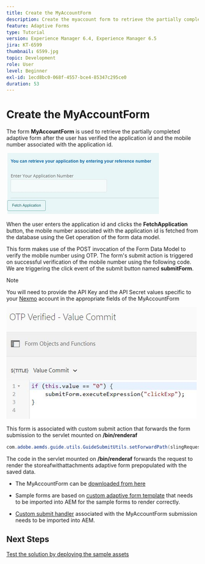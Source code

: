```yaml
---
title: Create the MyAccountForm
description: Create the myaccount form to retrieve the partially completed form on succesful verification of application id and telephone number.
feature: Adaptive Forms
type: Tutorial
version: Experience Manager 6.4, Experience Manager 6.5
jira: KT-6599
thumbnail: 6599.jpg
topic: Development
role: User
level: Beginner
exl-id: 1ecd8bc0-068f-4557-bce4-85347c295ce0
duration: 53
---
```

# Create the MyAccountForm

The form **MyAccountForm** is used to retrieve the partially completed adaptive form after the user has verified the application id and the mobile number associated with the application id.

![my account form](assets/6599.JPG)

When the user enters the application id and clicks the **FetchApplication** button, the mobile number associated with the application id is fetched from the database using the Get operation of the form data model.

This form makes use of the POST invocation of the Form Data Model to verify the mobile number using OTP. The form's submit action is triggered on successful verification of the mobile number using the following code. We are triggering the click event of the submit button named **submitForm**.

>[!NOTE]
> You will need to provide the API Key and the API Secret values specific to your [Nexmo](https://dashboard.nexmo.com/) account in the appropriate fields of the MyAccountForm

![trigger-submit](assets/trigger-submit.JPG)



This form is associated with custom submit action that forwards the form submission to the servlet mounted on **/bin/renderaf**

``` java
com.adobe.aemds.guide.utils.GuideSubmitUtils.setForwardPath(slingRequest,"/bin/renderaf",null,null);

```

The code in the servlet mounted on **/bin/renderaf** forwards the request to render the storeafwithattachments adaptive form prepopulated with the saved data.


* The MyAccountForm can be [downloaded from here](assets/my-account-form.zip)

* Sample forms are based on [custom adaptive form template](assets/custom-template-with-page-component.zip) that needs to be imported into AEM for the sample forms to render correctly.

* [Custom submit handler](assets/custom-submit-my-account-form.zip) associated with the MyAccountForm submission needs to be imported into AEM.

## Next Steps

[Test the solution by deploying the sample assets](./deploy-this-sample.md)
